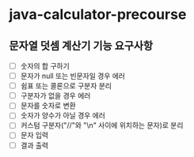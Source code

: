 # java-calculator-precourse

## 문자열 덧셈 계산기 기능 요구사항
+ [ ] 숫자의 합 구하기
+ [ ] 문자가 null 또는 빈문자일 경우 에러
+ [ ] 쉼표 또는 콜론으로 구분자 분리
+ [ ] 구분자가 없을 경우 에러
+ [ ] 문자를 숫자로 변환
+ [ ] 숫자가 양수가 아닐 경우 에러
+ [ ] 커스텀 구분자("//"와 "\n" 사이에 위치하는 문자)로 분리 
+ [ ] 문자 입력
+ [ ] 결과 출력
